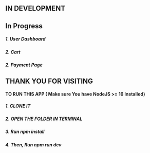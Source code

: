 ## IN DEVELOPMENT

## In Progress
##### 1. User Dashboard
##### 2. Cart
##### 2. Payment Page


## THANK YOU FOR VISITING

#### TO RUN THIS APP ( Make sure You have NodeJS >= 16 Installed)

##### 1. CLONE IT

##### 2. OPEN THE FOLDER IN TERMINAL

##### 3. Run npm install

##### 4. Then, Run npm run dev
